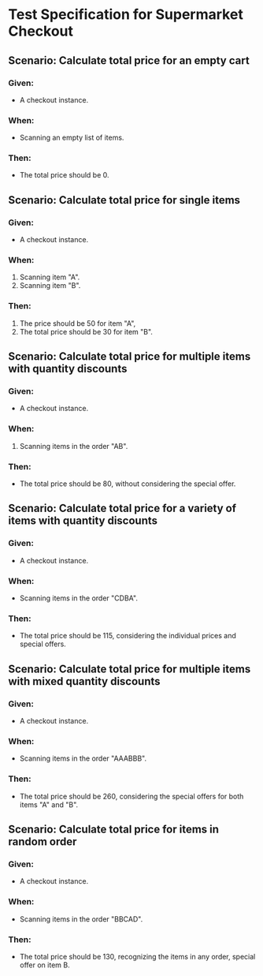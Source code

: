 # Test Specification for Supermarket Checkout

## Scenario: Calculate total price for an empty cart

### Given:
- A checkout instance.

### When:
- Scanning an empty list of items.

### Then:
- The total price should be 0.

## Scenario: Calculate total price for single items

### Given:
- A checkout instance.

### When:
1. Scanning item "A".
2. Scanning item "B".

### Then:
1. The price should be 50 for item "A", 
2. The total price should be 30 for item "B".

## Scenario: Calculate total price for multiple items with quantity discounts

### Given:
- A checkout instance.

### When:
1. Scanning items in the order "AB".

### Then:
- The total price should be 80, without considering the special offer.

## Scenario: Calculate total price for a variety of items with quantity discounts

### Given:
- A checkout instance.

### When:
- Scanning items in the order "CDBA".

### Then:
- The total price should be 115, considering the individual prices and special offers.

## Scenario: Calculate total price for multiple items with mixed quantity discounts

### Given:
- A checkout instance.

### When:
- Scanning items in the order "AAABBB".

### Then:
- The total price should be 260, considering the special offers for both items "A" and "B".

## Scenario: Calculate total price for items in random order

### Given:
- A checkout instance.

### When:
- Scanning items in the order "BBCAD".

### Then:
- The total price should be 130, recognizing the items in any order, special offer on item B.

